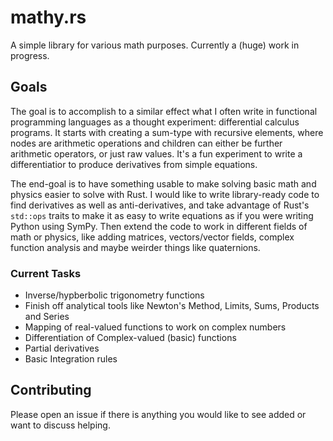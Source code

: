 mathy.rs
========

A simple library for various math purposes. Currently a (huge) work in progress.

## Goals

The goal is to accomplish to a similar effect what I often write in functional programming languages as a thought experiment: differential calculus programs. It starts with creating a sum-type with recursive elements, where nodes are arithmetic operations and children can either be further arithmetic operators, or just raw values. It's a fun experiment to write a differentiatior to produce derivatives from simple equations.

The end-goal is to have something usable to make solving basic math and physics easier to solve with Rust. I would like to write library-ready code to find derivatives as well as anti-derivatives, and take advantage of Rust's `std::ops` traits to make it as easy to write equations as if you were writing Python using SymPy. Then extend the code to work in different fields of math or physics, like adding matrices, vectors/vector fields, complex function analysis and maybe weirder things like quaternions.

### Current Tasks

* Inverse/hypberbolic trigonometry functions
* Finish off analytical tools like Newton's Method, Limits, Sums, Products and Series
* Mapping of real-valued functions to work on complex numbers
* Differentiation of Complex-valued (basic) functions
* Partial derivatives
* Basic Integration rules


## Contributing

Please open an issue if there is anything you would like to see added or want to discuss helping.
